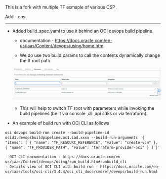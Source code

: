 This is a fork with multiple TF exmaple of various CSP .

Add - ons 

-----

- Added build_spec.yaml to use it behind an OCI devops build pipeline.
  -  documentation - https://docs.oracle.com/en-us/iaas/Content/devops/using/home.htm 

  - We do use two build params to call the contents dynamically change the tf root path.

  ![](images/build_params.png)     

  - This will help to switch TF root with parameters while invoking the build pipelines (be it via console ,cli ,api sdks or via terraform).


- An example of build run with OCI CLI as follows 

```
oci devops build-run create --build-pipeline-id ocid1.devopsbuildpipeline.oc1.iad.xxxx --build-run-arguments '{ "items": [ { "name": "TF_RESOURC_REFERENCE", "value": "create-vcn" }, { "name": "TF_PROVIDER_PATH", "value": "terraform-provider-oci" } ] }'
```

    - OCI CLI documentation - https://docs.oracle.com/en-us/iaas/Content/devops/using/run_build.htm#runbuild_cli 
    - Details view of OCI CLI with build run - https://docs.oracle.com/en-us/iaas/tools/oci-cli/3.4.4/oci_cli_docs/cmdref/devops/build-run.html 
